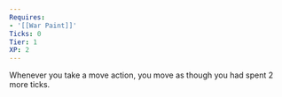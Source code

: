 ```yaml
---
Requires:
- '[[War Paint]]'
Ticks: 0
Tier: 1
XP: 2
---
```


Whenever you take a move action, you move as though you had spent 2 more ticks.